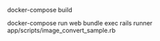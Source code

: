 docker-compose build

docker-compose run web bundle exec rails runner app/scripts/image_convert_sample.rb
